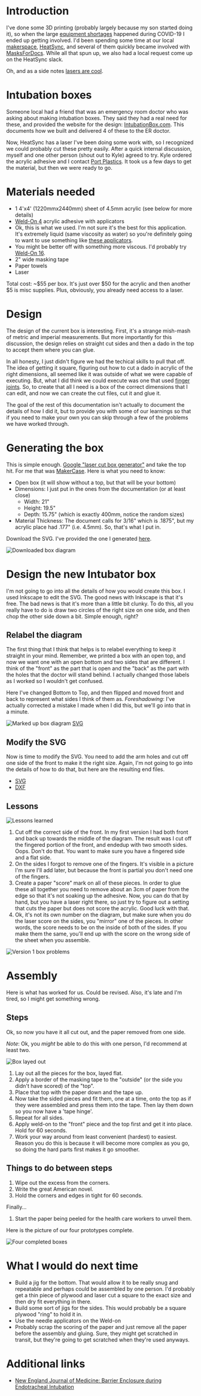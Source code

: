 # Introduction

I've done some 3D printing (probably largely because my son started doing it), so when the large [equipment shortages](https://en.wikipedia.org/wiki/Shortages_related_to_the_2019%E2%80%9320_coronavirus_pandemic) happened during COVID-19 I ended up getting involved.  I'd been spending some time at our local [makerspace](https://en.wikipedia.org/wiki/Hackerspace), [HeatSync](https://www.heatsynclabs.org/), and several of them quickly became involved with [MasksForDocs](https://masksfordocs.com/).  While all that spun up, we also had a local request come up on the HeatSync slack.

Oh, and as a side notes [lasers are cool](images/VID_20200402_072807.mp4).

# Intubation boxes

Someone local had a friend that was an emergency room doctor who was asking about making intubation boxes.  They said they had a real need for these, and provided the website for the design: [IntubationBox.com](https://intubationbox.com/).  This documents how we built and delivered 4 of these to the ER doctor.

Now, HeatSync has a laser I've been doing some work with, so I recognized we could probably cut these pretty easily.  After a quick internal discussion, myself and one other person (shout out to Kyle) agreed to try.  Kyle ordered the acrylic adhesive and I contact [Port Plastics](http://www.portplastics.com).  It took us a few days to get the material, but then we were ready to go.

# Materials needed

*  1 4'x4' (1220mmx2440mm) sheet of 4.5mm acrylic (see below for more details)
*  [Weld-On 4](https://smile.amazon.com/Weldon-Applicator-Bottle-Pint-10308/dp/B00TCUJ7A8/ref=sr_1_1?dchild=1&keywords=weld-on+4&qid=1586010116&sr=8-1) acrylic adhesive with applicators
  * Ok, this is what we used.  I'm not sure it's the best for this application.  It's extremely liquid (same viscosity as water) so you're definitely going to want to use something like [these applicators](https://smile.amazon.com/Applicator-Bottle-Stainless-Steel-Needle/dp/B00BNI6TOE/ref=sr_1_7?dchild=1&keywords=weld-on+4+applicator&qid=1586010218&sr=8-7).
  * You might be better off with something more viscous.  I'd probably try [Weld-On 16](https://smile.amazon.com/SCIGRIP-Acrylic-Cement-Low-VOC-Medium/dp/B005ZH31W2/ref=sr_1_1?crid=25V8A1S5D4NVI&dchild=1&keywords=weld-on+16+acrylic+cement&qid=1586010085&sprefix=weld-on+16+a%2Caps%2C239&sr=8-1).
*  2" wide masking tape
*  Paper towels
*  Laser 

Total cost:  ~$55 per box.  It's just over $50 for the acrylic and then another $5 is misc supplies.  Plus, obviously, you already need access to a laser.  

# Design

The design of the current box is interesting.  First, it's a strange mish-mash of metric and imperial measurements.  But more importantly for this discussion, the design relies on straight cut sides and then a dado in the top to accept them where you can glue.

In all honesty, I just didn't figure we had the techical skills to pull that off.  The idea of getting it square, figuring out how to cut a dado in acrylic of the right dimensions, all seemed like it was outside of what we were capable of executing.  But, what I did think we could execute was one that used [finger joints](https://en.wikipedia.org/wiki/Finger_joint).  So, to create that all I need is a box of the correct dimensions that I can edit, and now we can create the cut files, cut it and glue it.

The goal of the rest of this documentation isn't actually to document the details of how I did it, but to provide you with some of our learnings so that if you need to make your own you can skip through a few of the problems we have worked through.

# Generating the box

This is simple enough.  [Google "laser cut box generator"](https://www.google.com/search?&q=laser+cut+box+generator) and take the top hit.  For me that was [MakerCase](https://en.makercase.com/#/).  Here is what you need to know:

* Open box (it will show without a top, but that will be your bottom)
* Dimensions:  I just put in the ones from the documentation (or at least close)
  * Width: 21" 
  * Height: 19.5"
  * Depth: 15.75" (which is exactly 400mm, notice the random sizes)
* Material Thickness:  The document calls for 3/16" which is .1875", but my acrylic place had .177" (i.e. 4.5mm).  So, that's what I put in.

Download the SVG.  I've provided the one I generated [here](images/box.svg).

![Downloaded box diagram](images/box.png)

# Design the new Intubator box

I'm not going to go into all the details of how you would create this box.  I used Inkscape to edit the SVG.  The good news with Inkscape is that it's free.  The bad news is that it's more than a little bit clunky.  To do this, all you really have to do is draw two circles of the right size on one side, and then chop the other side down a bit.  Simple enough, right?

## Relabel the diagram
The first thing that I think that helps is to relabel everything to keep it straight in your mind.  Remember, we printed a box with an open top, and now we want one with an open bottom and two sides that are different. I think of the "front" as the part that is open and the "back" as the part with the holes that the doctor will stand behind.  I actually changed those labels as I worked so I wouldn't get confused.

Here I've changed Bottom to Top, and then flipped and moved front and back to represent what sides I think of them as.  *Foreshadowing*: I've actually corrected a mistake I made when I did this, but we'll go into that in a minute. 

![Marked up box diagram](images/box-markedup.png)  [SVG](images/box-markedup.svg)

## Modify the SVG

Now is time to modify the SVG.  You need to add the arm holes and cut off one side of the front to make it the right size.  Again, I'm not going to go into the details of how to do that, but here are the resulting end files.

* [SVG](images/20200402-06-jot-box.svg)
* [DXF](20200402-06-jot-box)

## Lessons

![Lessons learned](images/box-cut-diagram.png)

1. Cut off the correct side of the front.  In my first version I had both front and back up towards the middle of the diagram.  The result was I cut off the fingered portion of the front, and endedup with two smooth sides.  Oops.  Don't do that.  You want to make sure you have a fingered side and a flat side.
2. On the sides I forgot to remove one of the fingers.  It's visible in a picture I'm sure I'll add later, but because the front is partial you don't need one of the fingers.
3. Create a paper "score" mark on all of these pieces.  In order to glue these all together you need to remove about an 3cm of paper from the edge so that it's not soaking up the adhesive.  Now, you can do that by hand, but you have a laser right there, so just try to figure out a setting that cuts the paper but does not score the acrylic.  Good luck with that.  
4. Ok, it's not its own number on the diagram, but make sure when you do the laser score on the sides, you "mirror" one of the pieces.  In other words, the score needs to be on the inside of both of the sides.  If you make them the same, you'll end up with the score on the wrong side of the sheet when you assemble.

![Version 1 box problems](images/finished-box-v1.jpg)

# Assembly

Here is what has worked for us.  Could be revised.  Also, it's late and I'm tired, so I might get something wrong.

## Steps

Ok, so now you have it all cut out, and the paper removed from one side. 

*Note*: Ok, you _might_ be able to do this with one person, I'd recommend at least two.

![Box layed out](images/box-layed-out.jpg)

1. Lay out all the pieces for the box, layed flat.
2. Apply a border of the masking tape to the "outside" (or the side you didn't have scored) of the "top".
3. Place that top with the paper down and the tape up.
4. Now take the sided pieces and fit them, one at a time, onto the top as if they were assembled and press them into the tape.  Then lay them down so you now have a 'tape hinge'.
5. Repeat for all sides.
6. Apply weld-on to the "front" piece and the top first and get it into place.  Hold for 60 seconds.
7. Work your way around from least convenient (hardest) to easiest.  Reason you do this is because it will become more complex as you go, so doing the hard parts first makes it go smoother.

## Things to do between steps
1. Wipe out the excess from the corners.
2. Write the great American novel.
3. Hold the corners and edges in tight for 60 seconds.

Finally...

1.  Start the paper being peeled for the health care workers to unveil them.

Here is the picture of our four prototypes complete.

![Four completed boxes](images/20200404-4-complete.jpg)

# What I would do next time

*  Build a jig for the bottom.  That would allow it to be really snug and repeatable and perhaps could be assembled by one person.  I'd probably get a thin piece of plywood and laser cut a square to the exact size and then dry fit everything in there.
*  Build some sort of jigs for the sides.  This would probably be a square plywood "ring" to hold it in.
*  Use the needle applicators on the Weld-on
*  Probably scrap the scoring of the paper and just remove all the paper before the assembly and gluing.  Sure, they might get scratched in transit, but they're going to get scratched when they're used anyways.

# Additional links

* [New England Journal of Medicine: Barrier Enclosure during Endotracheal Intubation](https://www.nejm.org/doi/full/10.1056/NEJMc2007589)
